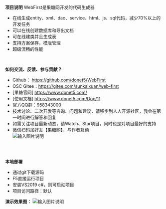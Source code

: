 **项目说明** 
WebFirst是果糖网开发的代码生成器
- 在线生成entity、xml、dao、service、html、js、sql代码，减少70%以上的开发任务
- 可以在线创建数据库和导出文档
- 可在线建类并且生成表
- 支持方案保存，模版管理
- 超级流畅的性能
<br> 


**如何交流、反馈、参与贡献？** 
- Github： https://github.com/donet5/WebFirst
- OSC Gitee：https://gitee.com/sunkaixuan/web-first
- [果糖官网] https://www.donet5.com/
- [使用文档] https://www.donet5.com/Doc/11
- 官方QQ群：958343000
- 技术讨论、二次开发等咨询、问题和建议，请移步到人人开源社区，我会在第一时间进行解答和回复
- 如需关注项目最新动态，请Watch、Star项目，同时也是对项目最好的支持
- 微信扫码加好友【果糖网】，与作者互动<br>
![输入图片说明](https://www.donet5.com/_theme/img/addWX.jpg "加微信")
<br> 
<br> 

 **本地部署**
- 通过git下载源码
- F5直接运行项目
- 安装VS2019 c#，则可启动项目
- 项目访问路径：默认

**演示效果图：**
![输入图片说明](https://www.donet5.com/_theme/ueditor/utf8-net/net/upload/image/20211001/6376869443519224327257971.png "用例")
